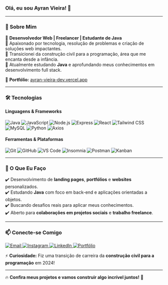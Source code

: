 ### Olá, eu sou Ayran Vieira! 👋

---

### 🚀 Sobre Mim

🔹 **Desenvolvedor Web | Freelancer | Estudante de Java**  
🔹 Apaixonado por tecnologia, resolução de problemas e criação de soluções web impactantes.  
🔹 Transicionei da construção civil para a programação, área que me encanta desde a infância.  
🔹 Atualmente estudando **Java** e aprofundando meus conhecimentos em desenvolvimento full stack.

🔗 **Portfólio:** [ayran-vieira-dev.vercel.app](https://ayran-vieira-dev.vercel.app/)

---

### 🛠️ Tecnologias

#### **Linguagens & Frameworks**
<p align="left">
  <img src="https://img.shields.io/badge/Java-ED8B00?style=for-the-badge&logo=openjdk&logoColor=white" alt="Java" />
  <img src="https://img.shields.io/badge/JavaScript-F7DF1E?style=for-the-badge&logo=javascript&logoColor=black" alt="JavaScript" />
  <img src="https://img.shields.io/badge/Node.js-339933?style=for-the-badge&logo=node.js&logoColor=white" alt="Node.js" />
  <img src="https://img.shields.io/badge/Express-000000?style=for-the-badge&logo=express&logoColor=white" alt="Express" />
  <img src="https://img.shields.io/badge/React-61DAFB?style=for-the-badge&logo=react&logoColor=black" alt="React" />
  <img src="https://img.shields.io/badge/Tailwind_CSS-38B2AC?style=for-the-badge&logo=tailwind-css&logoColor=white" alt="Tailwind CSS" />
  <img src="https://img.shields.io/badge/MySQL-4479A1?style=for-the-badge&logo=mysql&logoColor=white" alt="MySQL" />
  <img src="https://img.shields.io/badge/Python-3776AB?style=for-the-badge&logo=python&logoColor=white" alt="Python" />
  <img src="https://img.shields.io/badge/Axios-5A29E4?style=for-the-badge&logo=axios&logoColor=white" alt="Axios" />
</p>

#### **Ferramentas & Plataformas**
<p align="left">
  <img src="https://img.shields.io/badge/Git-F05032?style=for-the-badge&logo=git&logoColor=white" alt="Git" />
  <img src="https://img.shields.io/badge/GitHub-181717?style=for-the-badge&logo=github&logoColor=white" alt="GitHub" />
  <img src="https://img.shields.io/badge/VS_Code-007ACC?style=for-the-badge&logo=visual-studio-code&logoColor=white" alt="VS Code" />
  <img src="https://img.shields.io/badge/Insomnia-4000BF?style=for-the-badge&logo=insomnia&logoColor=white" alt="Insomnia" />
  <img src="https://img.shields.io/badge/Postman-FF6C37?style=for-the-badge&logo=postman&logoColor=white" alt="Postman" />
  <img src="https://img.shields.io/badge/Kanban-0052CC?style=for-the-badge&logo=trello&logoColor=white" alt="Kanban" />
</p>

---

### 💼 O Que Eu Faço
✔️ Desenvolvimento de **landing pages**, **portfólios** e **websites** personalizados.  
✔️ Estudando **Java** com foco em back-end e aplicações orientadas a objetos.  
✔️ Buscando desafios reais para aplicar meus conhecimentos.  
✔️ Aberto para **colaborações em projetos sociais** e **trabalho freelance**.

---

### 📫 Conecte-se Comigo
<p align="left">
  <a href="mailto:ayrandeveloper@gmail.com" target="_blank">
    <img src="https://img.shields.io/badge/Email-D14836?style=for-the-badge&logo=gmail&logoColor=white" alt="Email" />
  </a>
  <a href="https://www.instagram.com/ayran.code" target="_blank">
    <img src="https://img.shields.io/badge/Instagram-E4405F?style=for-the-badge&logo=instagram&logoColor=white" alt="Instagram" />
  </a>
  <a href="https://www.linkedin.com/in/ayran-vieira-dev" target="_blank">
    <img src="https://img.shields.io/badge/LinkedIn-0077B5?style=for-the-badge&logo=linkedin&logoColor=white" alt="LinkedIn" />
  </a>
  <a href="https://ayran-vieira-dev.vercel.app/" target="_blank">
    <img src="https://img.shields.io/badge/Portf%C3%B3lio-000000?style=for-the-badge&logo=vercel&logoColor=white" alt="Portfólio" />
  </a>
</p>

⚡ **Curiosidade:** Fiz uma transição de carreira da **construção civil para a programação** em 2024!

---

🔥 **Confira meus projetos e vamos construir algo incrível juntos!** 🚀
